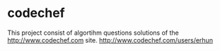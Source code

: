 codechef
========
This project consist of algortihm questions solutions of the http://www.codechef.com site.
http://www.codechef.com/users/erhun

